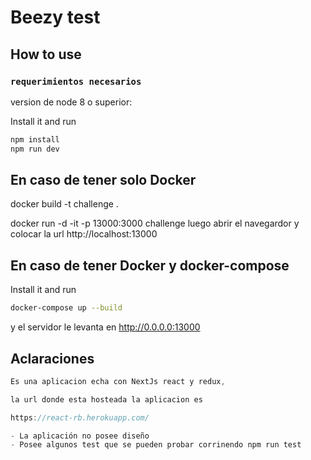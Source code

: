 # Beezy test

## How to use

### `requerimientos necesarios`

version de node 8 o superior:

Install it and run
```bash
npm install
npm run dev
```
## En caso de tener solo Docker
docker build -t challenge . 

docker run -d -it -p 13000:3000 challenge
luego abrir el navegardor y colocar la url http://localhost:13000

## En caso de tener Docker y docker-compose

Install it and run
```bash
docker-compose up --build
```
y el servidor le levanta en http://0.0.0.0:13000

## Aclaraciones

```js
Es una aplicacion echa con NextJs react y redux,

la url donde esta hosteada la aplicacion es

https://react-rb.herokuapp.com/

- La aplicación no posee diseño
- Posee algunos test que se pueden probar corrinendo npm run test

```



